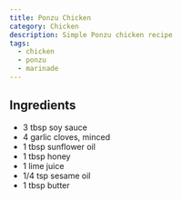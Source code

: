 ```yaml
---
title: Ponzu Chicken
category: Chicken
description: Simple Ponzu chicken recipe
tags:
  - chicken
  - ponzu
  - marinade
---
```


## Ingredients

- 3 tbsp soy sauce
- 4 garlic cloves, minced
- 1 tbsp sunflower oil
- 1 tbsp honey
- 1 lime juice
- 1/4 tsp sesame oil
- 1 tbsp butter

